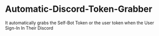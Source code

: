 # Automatic-Discord-Token-Grabber
 It automatically grabs the Self-Bot Token or the user token when the User Sign-In In Their Discord
